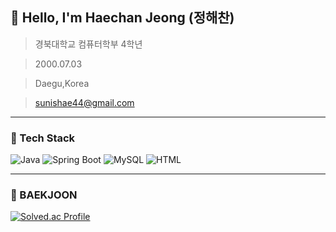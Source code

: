 ## 👋 Hello, I'm Haechan Jeong (정해찬)

> 경북대학교 컴퓨터학부 4학년

> 2000.07.03

> Daegu,Korea

> sunishae44@gmail.com



---
### 🔧 Tech Stack

![Java](https://img.shields.io/badge/Java-007396?style=flat&logo=java&logoColor=white)
![Spring Boot](https://img.shields.io/badge/SpringBoot-6DB33F?style=flat&logo=springboot&logoColor=white)
![MySQL](https://img.shields.io/badge/MySQL-4479A1?style=flat&logo=mysql&logoColor=white)
![HTML](https://img.shields.io/badge/HTML5-E34F26?style=flat&logo=html5&logoColor=white)


---
### 🧮 BAEKJOON

[![Solved.ac Profile](http://mazassumnida.wtf/api/v2/generate_badge?boj=hcj0703)](https://solved.ac/hcj0703/)



